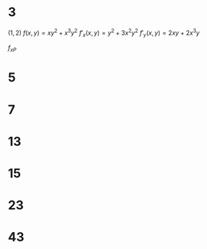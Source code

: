 # 3

$(1,2)$
$f(x,y)=xy^2+x^3y^2$
$f'_x(x,y)=y^2+3x^2y^2$
$f'_y(x,y)=2xy+2x^3y$

$f_{xP}$

# 5

# 7

# 13

# 15

# 23

# 43